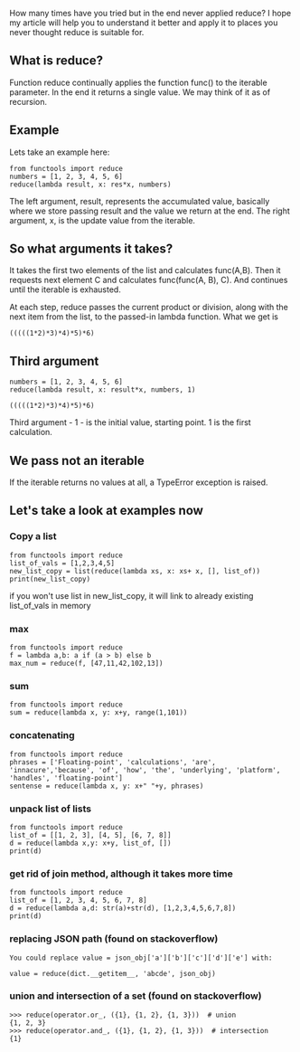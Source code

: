 How many times have you tried but in the end never applied reduce? I hope
my article will help you to understand it better and apply it to places
you never thought reduce is suitable for.


## What is reduce?
Function reduce continually applies the function func() to the iterable parameter.
In the end it returns a single value. We may think of it as of recursion.

## Example
Lets take an example here:
```
from functools import reduce
numbers = [1, 2, 3, 4, 5, 6]
reduce(lambda result, x: res*x, numbers)
```
The left argument, result, represents the accumulated value, basically
where we store passing result and the value we return at the end.
The right argument, x, is the update value from the iterable.


## So what arguments it takes?

It takes the first two elements of the list and calculates func(A,B).
Then it requests next element C and calculates func(func(A, B), C).
And continues until the iterable is exhausted.

At each step, reduce passes the current product or division, along with
the next item from the list, to the passed-in lambda function.
What we get is

```
(((((1*2)*3)*4)*5)*6)
```


## Third argument
```
numbers = [1, 2, 3, 4, 5, 6]
reduce(lambda result, x: result*x, numbers, 1)
```

```
(((((1*2)*3)*4)*5)*6)
```

Third argument - 1 - is the initial value, starting point.
1 is the first calculation.

## We pass not an iterable

If the iterable returns no values at all,
a TypeError exception is raised.

## Let's take a look at examples now

### Copy a list
```
from functools import reduce
list_of_vals = [1,2,3,4,5]
new_list_copy = list(reduce(lambda xs, x: xs+ x, [], list_of))
print(new_list_copy)
```
if you won't use list in new_list_copy, it will link to already
existing list_of_vals in memory

### max
```
from functools import reduce
f = lambda a,b: a if (a > b) else b
max_num = reduce(f, [47,11,42,102,13])

```

### sum
```
from functools import reduce
sum = reduce(lambda x, y: x+y, range(1,101))
```

### concatenating
```
from functools import reduce
phrases = ['Floating-point', 'calculations', 'are', 'innacure','because', 'of', 'how', 'the', 'underlying', 'platform', 'handles', 'floating-point']
sentense = reduce(lambda x, y: x+" "+y, phrases)

```

### unpack list of lists
```
from functools import reduce
list_of = [[1, 2, 3], [4, 5], [6, 7, 8]]
d = reduce(lambda x,y: x+y, list_of, [])
print(d)
```

### get rid of join method, although it takes more time

```
from functools import reduce
list_of = [1, 2, 3, 4, 5, 6, 7, 8]
d = reduce(lambda a,d: str(a)+str(d), [1,2,3,4,5,6,7,8])
print(d)
```

### replacing JSON path (found on stackoverflow)

```
You could replace value = json_obj['a']['b']['c']['d']['e'] with:

value = reduce(dict.__getitem__, 'abcde', json_obj)
```

### union and intersection of a set (found on stackoverflow)
```
>>> reduce(operator.or_, ({1}, {1, 2}, {1, 3}))  # union
{1, 2, 3}
>>> reduce(operator.and_, ({1}, {1, 2}, {1, 3}))  # intersection
{1}
```

